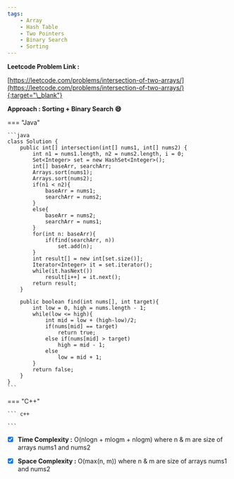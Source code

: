 ```yaml
---
tags:
    - Array
    - Hash Table
    - Two Pointers
    - Binary Search
    - Sorting
---
```


**Leetcode Problem Link :**

[https://leetcode.com/problems/intersection-of-two-arrays/](https://leetcode.com/problems/intersection-of-two-arrays/){:target="\_blank"}

**Approach : Sorting + Binary Search :smile:**

=== "Java"

    ```java
    class Solution {
        public int[] intersection(int[] nums1, int[] nums2) {
            int n1 = nums1.length, n2 = nums2.length, i = 0;
            Set<Integer> set = new HashSet<Integer>();
            int[] baseArr, searchArr;
            Arrays.sort(nums1);
            Arrays.sort(nums2);
            if(n1 < n2){
                baseArr = nums1;
                searchArr = nums2;
            }
            else{
                baseArr = nums2;
                searchArr = nums1;
            }
            for(int n: baseArr){
                if(find(searchArr, n))
                    set.add(n);
            }
            int result[] = new int[set.size()];
            Iterator<Integer> it = set.iterator();
            while(it.hasNext())
                result[i++] = it.next();
            return result;
        }

        public boolean find(int nums[], int target){
            int low = 0, high = nums.length - 1;
            while(low <= high){
                int mid = low + (high-low)/2;
                if(nums[mid] == target)
                    return true;
                else if(nums[mid] > target)
                    high = mid - 1;
                else
                    low = mid + 1;
            }
            return false;
        }
    }
    ```

=== "C++"

    ``` c++

    ```

-   [x] **Time Complexity :** O(nlogn + mlogm + nlogm) where n & m are size of arrays nums1 and nums2

-   [x] **Space Complexity :** O(max(n, m)) where n & m are size of arrays nums1 and nums2
